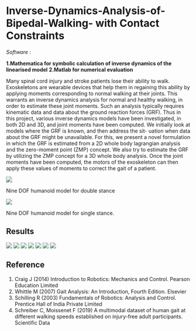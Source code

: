 # Inverse-Dynamics-Analysis-of-Bipedal-Walking- with Contact Constraints

_Software_ :


**1.Mathematica for symbolic calculation of inverse dynamics of the linearised model**
**2.Matlab for numerical evaluation**


Many spinal cord injury and stroke patients lose their ability to walk. Exoskeletons
are wearable devices that help them in regaining this ability by applying moments
corresponding to normal walking at their joints. This warrants an inverse dynamics
analysis for normal and healthy walking, in order to estimate these joint moments.
Such an analysis typically requires kinematic data and data about the ground
reaction forces (GRF). Thus in this project, various inverse dynamics models have
been investigated, in both 2D and 3D, and joint moments have been computed.
We initially look at models where the GRF is known, and then address the sit-
uation when data about the GRF might be unavailable. For this, we present a
novel formulation in which the GRF is estimated from a 2D whole body lagrangian
analysis and the zero-moment point (ZMP) concept. We also try to estimate the
GRF by utilizing the ZMP concept for a 3D whole body analysis. Once the joint
moments have been computed, the motors of the exoskeleton can then apply these
values of moments to correct the gait of a patient.

![](https://github.com/Mowbray-R-V/Inverse-Dynamics-Analysis-of-Bipedal-Walking/blob/main/dsp.png)

Nine DOF humanoid model for double stance

![](https://github.com/Mowbray-R-V/Inverse-Dynamics-Analysis-of-Bipedal-Walking/blob/main/sp.png)

Nine DOF humanoid model for single stance.

## Results
![](https://github.com/Mowbray-R-V/Inverse-Dynamics-Analysis-of-Bipedal-Walking/blob/main/r1.png)
![](https://github.com/Mowbray-R-V/Inverse-Dynamics-Analysis-of-Bipedal-Walking/blob/main/r2.png)
![](https://github.com/Mowbray-R-V/Inverse-Dynamics-Analysis-of-Bipedal-Walking/blob/main/r3.png)
![](https://github.com/Mowbray-R-V/Inverse-Dynamics-Analysis-of-Bipedal-Walking/blob/main/r4.png)
![](https://github.com/Mowbray-R-V/Inverse-Dynamics-Analysis-of-Bipedal-Walking/blob/main/r5.png)
![](https://github.com/Mowbray-R-V/Inverse-Dynamics-Analysis-of-Bipedal-Walking/blob/main/r6.png)
![](https://github.com/Mowbray-R-V/Inverse-Dynamics-Analysis-of-Bipedal-Walking/blob/main/r7.png)



## Reference
1. Craig J (2014) Introduction to Robotics: Mechanics and Control. Pearson Education Limited
2. Whittle M (2007) Gait Analysis: An Introduction, Fourth Edition. Elsevier
3. Schilling R (2003) Fundamentals of Robotics: Analysis and Control. Prentice Hall of India Private Limited
4. Schreiber C, Moissenet F (2019) A multimodal dataset of human gait at different walking speeds established on injury-free adult participants. Scientific Data
  
